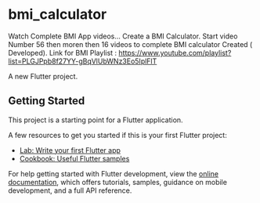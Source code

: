 # bmi_calculator

Watch Complete BMI  App videos... Create a BMI Calculator.
Start video Number 56 then moren then 16 videos to complete
BMI calculator Created ( Developed).
Link for BMI Playlist : https://www.youtube.com/playlist?list=PLGJPpb8f27YY-gBqVlUbWNz3Eo5IplFlT

A new Flutter project.

## Getting Started

This project is a starting point for a Flutter application.

A few resources to get you started if this is your first Flutter project:

- [Lab: Write your first Flutter app](https://docs.flutter.dev/get-started/codelab)
- [Cookbook: Useful Flutter samples](https://docs.flutter.dev/cookbook)

For help getting started with Flutter development, view the
[online documentation](https://docs.flutter.dev/), which offers tutorials,
samples, guidance on mobile development, and a full API reference.
